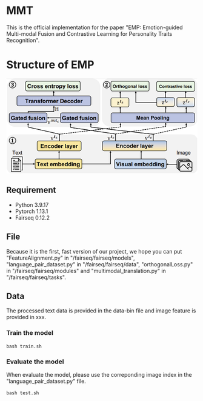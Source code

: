 # MMT

This is the official implementation for the paper "EMP: Emotion-guided Multi-modal Fusion and Contrastive
Learning for Personality Traits Recognition".

# Structure of EMP
![image](modelstructure.PNG)

## Requirement
- Python  3.9.17
- Pytorch 1.13.1
- Fairseq 0.12.2

## File 
Because it is the first, fast version of our project, we hope you can put "FeatureAlignment.py" in "/fairseq/fairseq/models", "language_pair_dataset.py" in "/fairseq/fairseq/data", "orthogonalLoss.py" in "/fairseq/fairseq/modules" and "multimodal_translation.py" in "/fairseq/fairseq/tasks".

## Data
The processed text data is provided in the data-bin file and image feature is provided in xxx.

### Train the model
```
bash train.sh
```

### Evaluate the model
When evaluate the model, please use the correponding image index in the "language_pair_dataset.py" file.
```
bash test.sh
```
